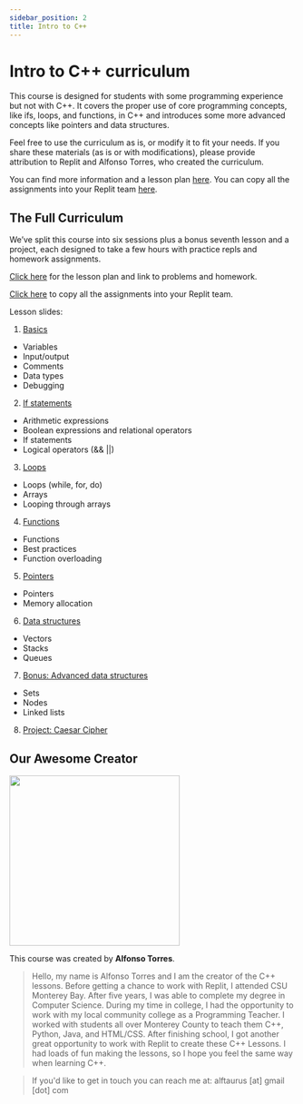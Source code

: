 ```yaml
---
sidebar_position: 2
title: Intro to C++
---
```


# Intro to C++ curriculum

This course is designed for students with some programming experience but not with C++. It covers the proper use of core programming concepts, like ifs, loops, and functions, in C++ and introduces some more advanced concepts like pointers and data structures.

Feel free to use the curriculum as is, or modify it to fit your needs. If you share these materials (as is or with modifications), please provide attribution to Replit and Alfonso Torres, who created the curriculum.

You can find more information and a lesson plan [here](https://docs.google.com/document/d/16phDT0r-OB9ZfF3JlWiMCE1jEvLzZNBpfHga-IG4_Gw/edit). You can copy all the assignments into your Replit team [here](https://replit.com/teams/import/afurhdoyyeyvpxbo-SeaPlusPlus).

## The Full Curriculum

We’ve split this course into six sessions plus a bonus seventh lesson and a project, each designed to take a few hours with practice repls and homework assignments.

[Click here](https://docs.google.com/document/d/16phDT0r-OB9ZfF3JlWiMCE1jEvLzZNBpfHga-IG4_Gw/edit) for the lesson plan and link to problems and homework.

[Click here](https://replit.com/teams/import/afurhdoyyeyvpxbo-SeaPlusPlus) to copy all the assignments into your Replit team.

Lesson slides:

1. [Basics](https://docs.google.com/presentation/d/1HmJzuvLpCqdgOA_1jsQg4FwrgBdGeGOqZpPLm2YPHpQ/edit?usp=sharing)

- Variables
- Input/output
- Comments
- Data types
- Debugging

2. [If statements](https://docs.google.com/presentation/d/109_wyyCNi9wfvB6Nte9Cs3XO9VJbPin67hO9Q1tE8qA/edit?usp=sharing)

- Arithmetic expressions
- Boolean expressions and relational operators
- If statements
- Logical operators (&& ||)

3. [Loops](https://docs.google.com/presentation/d/1IRX0GRZZ-mQWbYAD8ld55z_9ox0M7XairUkRc263G1g/edit?usp=sharing)

- Loops (while, for, do)
- Arrays
- Looping through arrays

4. [Functions](https://docs.google.com/presentation/d/1gMO3fG6yzHJ08IKqhOVMNdeHVNQY29D-UnZDH96HNoI/edit?usp=sharing)

- Functions
- Best practices
- Function overloading

5. [Pointers](https://docs.google.com/presentation/d/15w6EcscBjwFPrBNOlGnIxnbqkT5jKtTjFa4qV7SBY4A/edit?usp=sharing)

- Pointers
- Memory allocation

6. [Data structures](https://docs.google.com/presentation/d/1xEyrZQiBd1orl1I7Zk39h_XvNdJa_VBLzpIgWnobxI8/edit?usp=sharing)

- Vectors
- Stacks
- Queues

7. [Bonus: Advanced data structures](https://docs.google.com/presentation/d/1RGF-SfdeWlkSj2-b86rlt7-y3_cUDsuiVtuxOINyEBY/edit?usp=sharing)

- Sets
- Nodes
- Linked lists

8. [Project: Caesar Cipher](https://docs.google.com/presentation/d/1ydlKQyY06bM4BnaG-7eyGS5uOX-bWQv-lXlJAcwtERU/edit?usp=sharing)

## Our Awesome Creator

<img class="profile_pic" src="https://docimg.replit.com/images/curriculumImg/alfonso.png" width="300px"/>

This course was created by **Alfonso Torres**.

> Hello, my name is Alfonso Torres and I am the creator of the C++ lessons. Before getting a chance to work with Replit, I attended CSU Monterey Bay. After five years, I was able to complete my degree in Computer Science. During my time in college, I had the opportunity to work with my local community college as a Programming Teacher. I worked with students all over Monterey County to teach them C++, Python, Java, and HTML/CSS. After finishing school, I got another great opportunity to work with Replit to create these C++ Lessons. I had loads of fun making the lessons, so I hope you feel the same way when learning C++.

> If you'd like to get in touch you can reach me at: alftaurus [at] gmail [dot] com
